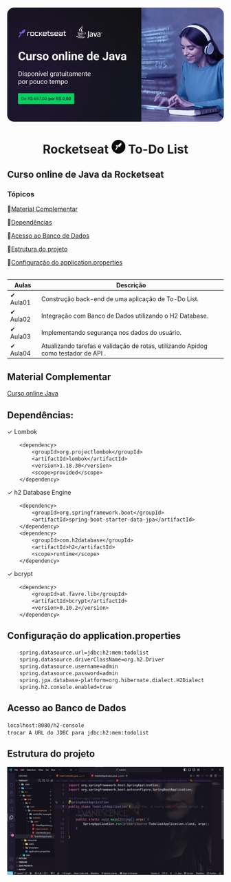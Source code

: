<p align="center">
  <a href="https://www.notion.so/Curso-de-Java-d4a7859f8ad74147bfeb44ed787031d8" rel="nofollow noopener noreferrer" target="_blank"><img src="img/home.jpg" alt="Logo do Java" style="border-radius:16px"></a>
</p>

<h1 align="center"> Rocketseat <a href="https://www.notion.so/Curso-de-Java-d4a7859f8ad74147bfeb44ed787031d8" rel="nofollow noopener noreferrer" alt="Material complementar" target="_blank"><img style="border-radius:16px" src="img/favicon.ico" alt="Imagem favicon da rocketseat"></a> To-Do List </h1>

## Curso online de Java da Rocketseat
### Tópicos 

:small_blue_diamond:[Material Complementar](#material-complementar)

:small_blue_diamond:[Dependências](#dependências)

:small_blue_diamond:[Acesso ao Banco de Dados](#acesso-ao-banco-de-dados)

:small_blue_diamond:[Estrutura do projeto](#estrutura-do-projeto)

:small_blue_diamond:[Configuração do application.properties](#Configuração-do-application-properties)
<br><br>

Aulas|Descrição
|----|----|
&#10004; Aula01| Construção back-end de uma aplicação de To-Do List.
&#10004; Aula02 | Integração com Banco de Dados utilizando o H2 Database.
&#10004; Aula03| Implementando segurança nos dados do usuário.
&#10004; Aula04| Atualizando tarefas e validação de rotas, utilizando Apidog como testador de API .

## Material Complementar

[Curso online Java](https://www.notion.so/Curso-de-Java-d4a7859f8ad74147bfeb44ed787031d8)

## Dependências:

&#10003; Lombok

        <dependency>
            <groupId>org.projectlombok</groupId>
            <artifactId>lombok</artifactId>
            <version>1.18.30</version>
            <scope>provided</scope>
        </dependency>

&#10003; h2 Database Engine

        <dependency>
            <groupId>org.springframework.boot</groupId>
            <artifactId>spring-boot-starter-data-jpa</artifactId>
        </dependency>
        <dependency>
            <groupId>com.h2database</groupId>
            <artifactId>h2</artifactId>
            <scope>runtime</scope>
        </dependency>


&#10003; bcrypt

        <dependency>
            <groupId>at.favre.lib</groupId>
            <artifactId>bcrypt</artifactId>
            <version>0.10.2</version>
        </dependency>


## Configuração do application.properties

~~~
    spring.datasource.url=jdbc:h2:mem:todolist
    spring.datasource.driverClassName=org.h2.Driver
    spring.datasource.username=admin
    spring.datasource.password=admin
    spring.jpa.database-platform=org.hibernate.dialect.H2Dialect
    spring.h2.console.enabled=true
~~~

## Acesso ao Banco de Dados

`localhost:8080/h2-console`<br>
`trocar A URL do JDBC para jdbc:h2:mem:todolist`
## Estrutura do projeto

<div align="center"><img src="img/README.png" width=auto></div>
